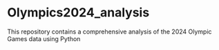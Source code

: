 # Olympics2024_analysis
This repository contains a comprehensive analysis of the 2024 Olympic Games data using Python
